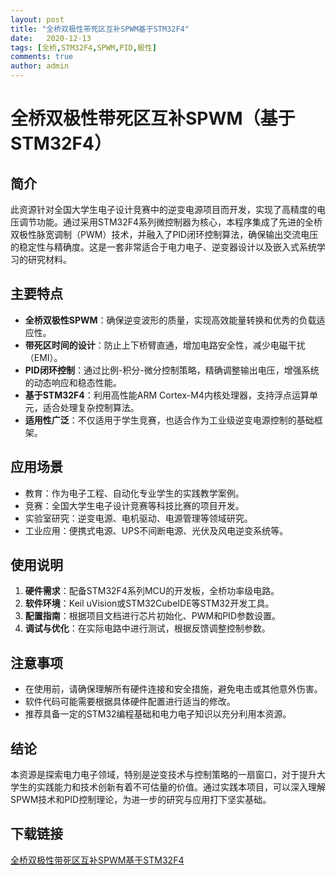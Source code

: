 ```yaml
---
layout: post
title: "全桥双极性带死区互补SPWM基于STM32F4"
date:   2020-12-13
tags: [全桥,STM32F4,SPWM,PID,极性]
comments: true
author: admin
---
```

# 全桥双极性带死区互补SPWM（基于STM32F4）

## 简介

此资源针对全国大学生电子设计竞赛中的逆变电源项目而开发，实现了高精度的电压调节功能。通过采用STM32F4系列微控制器为核心，本程序集成了先进的全桥双极性脉宽调制（PWM）技术，并融入了PID闭环控制算法，确保输出交流电压的稳定性与精确度。这是一套非常适合于电力电子、逆变器设计以及嵌入式系统学习的研究材料。

## 主要特点

- **全桥双极性SPWM**：确保逆变波形的质量，实现高效能量转换和优秀的负载适应性。
- **带死区时间的设计**：防止上下桥臂直通，增加电路安全性，减少电磁干扰（EMI）。
- **PID闭环控制**：通过比例-积分-微分控制策略，精确调整输出电压，增强系统的动态响应和稳态性能。
- **基于STM32F4**：利用高性能ARM Cortex-M4内核处理器，支持浮点运算单元，适合处理复杂控制算法。
- **适用性广泛**：不仅适用于学生竞赛，也适合作为工业级逆变电源控制的基础框架。

## 应用场景

- 教育：作为电子工程、自动化专业学生的实践教学案例。
- 竞赛：全国大学生电子设计竞赛等科技比赛的项目开发。
- 实验室研究：逆变电源、电机驱动、电源管理等领域研究。
- 工业应用：便携式电源、UPS不间断电源、光伏及风电逆变系统等。

## 使用说明

1. **硬件需求**：配备STM32F4系列MCU的开发板，全桥功率级电路。
2. **软件环境**：Keil uVision或STM32CubeIDE等STM32开发工具。
3. **配置指南**：根据项目文档进行芯片初始化、PWM和PID参数设置。
4. **调试与优化**：在实际电路中进行测试，根据反馈调整控制参数。

## 注意事项

- 在使用前，请确保理解所有硬件连接和安全措施，避免电击或其他意外伤害。
- 软件代码可能需要根据具体硬件配置进行适当的修改。
- 推荐具备一定的STM32编程基础和电力电子知识以充分利用本资源。

## 结论

本资源是探索电力电子领域，特别是逆变技术与控制策略的一扇窗口，对于提升大学生的实践能力和技术创新有着不可估量的价值。通过实践本项目，可以深入理解SPWM技术和PID控制理论，为进一步的研究与应用打下坚实基础。

## 下载链接

[全桥双极性带死区互补SPWM基于STM32F4](https://pan.quark.cn/s/d0c31d1a5927)